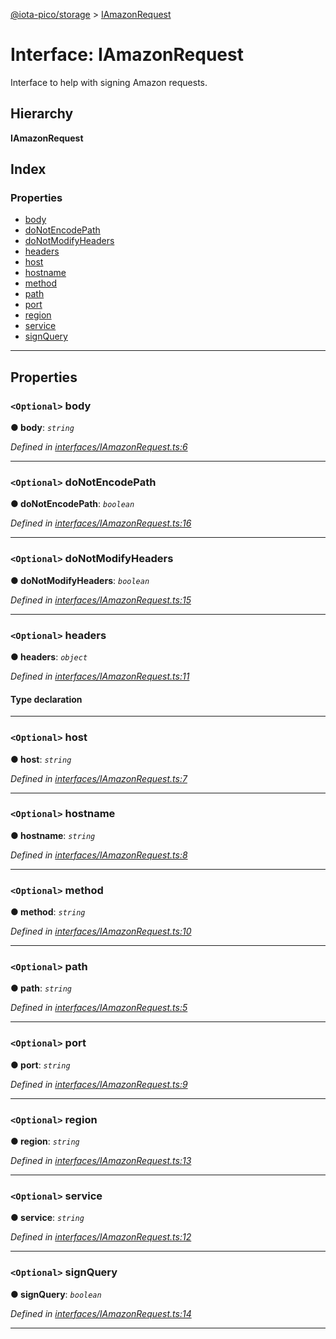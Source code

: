 [@iota-pico/storage](../README.md) > [IAmazonRequest](../interfaces/iamazonrequest.md)

# Interface: IAmazonRequest

Interface to help with signing Amazon requests.

## Hierarchy

**IAmazonRequest**

## Index

### Properties

* [body](iamazonrequest.md#body)
* [doNotEncodePath](iamazonrequest.md#donotencodepath)
* [doNotModifyHeaders](iamazonrequest.md#donotmodifyheaders)
* [headers](iamazonrequest.md#headers)
* [host](iamazonrequest.md#host)
* [hostname](iamazonrequest.md#hostname)
* [method](iamazonrequest.md#method)
* [path](iamazonrequest.md#path)
* [port](iamazonrequest.md#port)
* [region](iamazonrequest.md#region)
* [service](iamazonrequest.md#service)
* [signQuery](iamazonrequest.md#signquery)

---

## Properties

<a id="body"></a>

### `<Optional>` body

**● body**: *`string`*

*Defined in [interfaces/IAmazonRequest.ts:6](https://github.com/iota-pico/storage/blob/d99de76/src/interfaces/IAmazonRequest.ts#L6)*

___
<a id="donotencodepath"></a>

### `<Optional>` doNotEncodePath

**● doNotEncodePath**: *`boolean`*

*Defined in [interfaces/IAmazonRequest.ts:16](https://github.com/iota-pico/storage/blob/d99de76/src/interfaces/IAmazonRequest.ts#L16)*

___
<a id="donotmodifyheaders"></a>

### `<Optional>` doNotModifyHeaders

**● doNotModifyHeaders**: *`boolean`*

*Defined in [interfaces/IAmazonRequest.ts:15](https://github.com/iota-pico/storage/blob/d99de76/src/interfaces/IAmazonRequest.ts#L15)*

___
<a id="headers"></a>

### `<Optional>` headers

**● headers**: *`object`*

*Defined in [interfaces/IAmazonRequest.ts:11](https://github.com/iota-pico/storage/blob/d99de76/src/interfaces/IAmazonRequest.ts#L11)*

#### Type declaration

[id: `string`]: `string`

___
<a id="host"></a>

### `<Optional>` host

**● host**: *`string`*

*Defined in [interfaces/IAmazonRequest.ts:7](https://github.com/iota-pico/storage/blob/d99de76/src/interfaces/IAmazonRequest.ts#L7)*

___
<a id="hostname"></a>

### `<Optional>` hostname

**● hostname**: *`string`*

*Defined in [interfaces/IAmazonRequest.ts:8](https://github.com/iota-pico/storage/blob/d99de76/src/interfaces/IAmazonRequest.ts#L8)*

___
<a id="method"></a>

### `<Optional>` method

**● method**: *`string`*

*Defined in [interfaces/IAmazonRequest.ts:10](https://github.com/iota-pico/storage/blob/d99de76/src/interfaces/IAmazonRequest.ts#L10)*

___
<a id="path"></a>

### `<Optional>` path

**● path**: *`string`*

*Defined in [interfaces/IAmazonRequest.ts:5](https://github.com/iota-pico/storage/blob/d99de76/src/interfaces/IAmazonRequest.ts#L5)*

___
<a id="port"></a>

### `<Optional>` port

**● port**: *`string`*

*Defined in [interfaces/IAmazonRequest.ts:9](https://github.com/iota-pico/storage/blob/d99de76/src/interfaces/IAmazonRequest.ts#L9)*

___
<a id="region"></a>

### `<Optional>` region

**● region**: *`string`*

*Defined in [interfaces/IAmazonRequest.ts:13](https://github.com/iota-pico/storage/blob/d99de76/src/interfaces/IAmazonRequest.ts#L13)*

___
<a id="service"></a>

### `<Optional>` service

**● service**: *`string`*

*Defined in [interfaces/IAmazonRequest.ts:12](https://github.com/iota-pico/storage/blob/d99de76/src/interfaces/IAmazonRequest.ts#L12)*

___
<a id="signquery"></a>

### `<Optional>` signQuery

**● signQuery**: *`boolean`*

*Defined in [interfaces/IAmazonRequest.ts:14](https://github.com/iota-pico/storage/blob/d99de76/src/interfaces/IAmazonRequest.ts#L14)*

___

